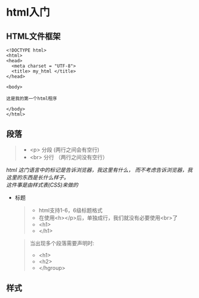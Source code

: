 # html入门

## HTML文件框架
```
<!DOCTYPE html>
<html>
<head>
  <meta charset = "UTF-8">
  <title> my_html </title>
</head>

<body>

这是我的第一个html程序

</body>
</html>
```

## 段落

> - \<p> 分段 (两行之间会有空行)
> - \<br> 分行 （两行之间没有空行）


_html 这门语言中的标记是告诉浏览器，我这里有什么，
  而不考虑告诉浏览器，我这里的东西是长什么样子。
  <br>这件事是由样式表(CSS)来做的_


- 标题
    > - html支持1-6，6级标题格式
    > - 在使用\<h>\</p>后，单独成行，我们就没有必要使用\<br>了
    > - \<h1>  
    > - \</h1>

    > 当出现多个段落需要声明时:
    >  - \<h1>
    >  - \<h2>
    >  - \</hgroup>


## 样式

